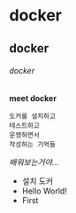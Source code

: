 # docker
## docker
###### docker
**meet docker**
```
도커를 설치하고
테스트하고
운영하면서 
작성하는 기억들
```
*배워보는거야...*

* 설치
도커 
* Hello World!
* First
